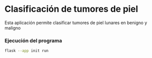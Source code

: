 # Clasificación de tumores de piel

Esta aplicación permite clasificar tumores de piel lunares en benigno y maligno


### Ejecución del programa
```bash
flask --app init run
```